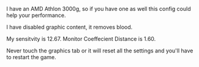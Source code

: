 I have an AMD Athlon 3000g, so if you have one as well this config could help your performance.

I have disabled graphic content, it removes blood.

My sensitvity is 12.67.
Monitor Coeffecient Distance is 1.60.

Never touch the graphics tab or it will reset all the settings and you'll have to restart the game.

